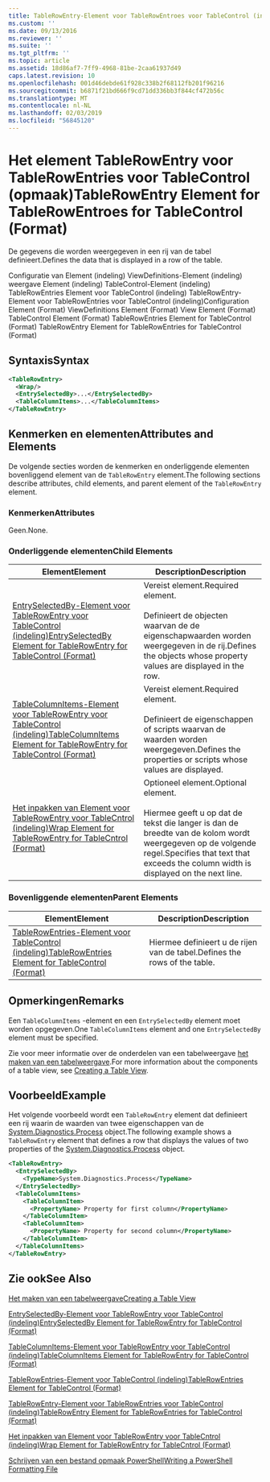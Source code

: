 ```yaml
---
title: TableRowEntry-Element voor TableRowEntroes voor TableControl (indeling) | Microsoft Docs
ms.custom: ''
ms.date: 09/13/2016
ms.reviewer: ''
ms.suite: ''
ms.tgt_pltfrm: ''
ms.topic: article
ms.assetid: 18d86af7-7ff9-4968-81be-2caa61937d49
caps.latest.revision: 10
ms.openlocfilehash: 001d46debde61f928c338b2f68112fb201f96216
ms.sourcegitcommit: b6871f21bd666f9cd71dd336bb3f844cf472b56c
ms.translationtype: MT
ms.contentlocale: nl-NL
ms.lasthandoff: 02/03/2019
ms.locfileid: "56845120"
---
```

# <a name="tablerowentry-element-for-tablerowentroes-for-tablecontrol-format"></a><span data-ttu-id="e5d33-102">Het element TableRowEntry voor TableRowEntries voor TableControl (opmaak)</span><span class="sxs-lookup"><span data-stu-id="e5d33-102">TableRowEntry Element for TableRowEntroes for TableControl (Format)</span></span>

<span data-ttu-id="e5d33-103">De gegevens die worden weergegeven in een rij van de tabel definieert.</span><span class="sxs-lookup"><span data-stu-id="e5d33-103">Defines the data that is displayed in a row of the table.</span></span>

<span data-ttu-id="e5d33-104">Configuratie van Element (indeling) ViewDefinitions-Element (indeling) weergave Element (indeling) TableControl-Element (indeling) TableRowEntries Element voor TableControl (indeling) TableRowEntry-Element voor TableRowEntries voor TableControl (indeling)</span><span class="sxs-lookup"><span data-stu-id="e5d33-104">Configuration Element (Format) ViewDefinitions Element (Format) View Element (Format) TableControl Element (Format) TableRowEntries Element for TableControl (Format) TableRowEntry Element for TableRowEntries for TableControl (Format)</span></span>

## <a name="syntax"></a><span data-ttu-id="e5d33-105">Syntaxis</span><span class="sxs-lookup"><span data-stu-id="e5d33-105">Syntax</span></span>

```xml
<TableRowEntry>
  <Wrap/>
  <EntrySelectedBy>...</EntrySelectedBy>
  <TableColumnItems>...</TableColumnItems>
</TableRowEntry>
```

## <a name="attributes-and-elements"></a><span data-ttu-id="e5d33-106">Kenmerken en elementen</span><span class="sxs-lookup"><span data-stu-id="e5d33-106">Attributes and Elements</span></span>

<span data-ttu-id="e5d33-107">De volgende secties worden de kenmerken en onderliggende elementen bovenliggend element van de `TableRowEntry` element.</span><span class="sxs-lookup"><span data-stu-id="e5d33-107">The following sections describe attributes, child elements, and parent element of the `TableRowEntry` element.</span></span>

### <a name="attributes"></a><span data-ttu-id="e5d33-108">Kenmerken</span><span class="sxs-lookup"><span data-stu-id="e5d33-108">Attributes</span></span>

<span data-ttu-id="e5d33-109">Geen.</span><span class="sxs-lookup"><span data-stu-id="e5d33-109">None.</span></span>

### <a name="child-elements"></a><span data-ttu-id="e5d33-110">Onderliggende elementen</span><span class="sxs-lookup"><span data-stu-id="e5d33-110">Child Elements</span></span>

|<span data-ttu-id="e5d33-111">Element</span><span class="sxs-lookup"><span data-stu-id="e5d33-111">Element</span></span>|<span data-ttu-id="e5d33-112">Description</span><span class="sxs-lookup"><span data-stu-id="e5d33-112">Description</span></span>|
|-------------|-----------------|
|[<span data-ttu-id="e5d33-113">EntrySelectedBy-Element voor TableRowEntry voor TableControl (indeling)</span><span class="sxs-lookup"><span data-stu-id="e5d33-113">EntrySelectedBy Element for TableRowEntry for TableControl (Format)</span></span>](./entryselectedby-element-for-tablerowentry-for-tablecontrol-format.md)|<span data-ttu-id="e5d33-114">Vereist element.</span><span class="sxs-lookup"><span data-stu-id="e5d33-114">Required element.</span></span><br /><br /> <span data-ttu-id="e5d33-115">Definieert de objecten waarvan de de eigenschapwaarden worden weergegeven in de rij.</span><span class="sxs-lookup"><span data-stu-id="e5d33-115">Defines the objects whose property values are displayed in the row.</span></span>|
|[<span data-ttu-id="e5d33-116">TableColumnItems-Element voor TableRowEntry voor TableControl (indeling)</span><span class="sxs-lookup"><span data-stu-id="e5d33-116">TableColumnItems Element for TableRowEntry for TableControl (Format)</span></span>](./tablecolumnitems-element-for-tablerowentry-for-tablecontrol-format.md)|<span data-ttu-id="e5d33-117">Vereist element.</span><span class="sxs-lookup"><span data-stu-id="e5d33-117">Required element.</span></span><br /><br /> <span data-ttu-id="e5d33-118">Definieert de eigenschappen of scripts waarvan de waarden worden weergegeven.</span><span class="sxs-lookup"><span data-stu-id="e5d33-118">Defines the properties or scripts whose values are displayed.</span></span>|
|[<span data-ttu-id="e5d33-119">Het inpakken van Element voor TableRowEntry voor TableCntrol (indeling)</span><span class="sxs-lookup"><span data-stu-id="e5d33-119">Wrap Element for TableRowEntry for TableCntrol (Format)</span></span>](./wrap-element-for-tablerowentry-for-tablecontrl-format.md)|<span data-ttu-id="e5d33-120">Optioneel element.</span><span class="sxs-lookup"><span data-stu-id="e5d33-120">Optional element.</span></span><br /><br /> <span data-ttu-id="e5d33-121">Hiermee geeft u op dat de tekst die langer is dan de breedte van de kolom wordt weergegeven op de volgende regel.</span><span class="sxs-lookup"><span data-stu-id="e5d33-121">Specifies that text that exceeds the column width is displayed on the next line.</span></span>|

### <a name="parent-elements"></a><span data-ttu-id="e5d33-122">Bovenliggende elementen</span><span class="sxs-lookup"><span data-stu-id="e5d33-122">Parent Elements</span></span>

|<span data-ttu-id="e5d33-123">Element</span><span class="sxs-lookup"><span data-stu-id="e5d33-123">Element</span></span>|<span data-ttu-id="e5d33-124">Description</span><span class="sxs-lookup"><span data-stu-id="e5d33-124">Description</span></span>|
|-------------|-----------------|
|[<span data-ttu-id="e5d33-125">TableRowEntries-Element voor TableControl (indeling)</span><span class="sxs-lookup"><span data-stu-id="e5d33-125">TableRowEntries Element for TableControl (Format)</span></span>](./tablerowentries-element-for-tablecontrol-format.md)|<span data-ttu-id="e5d33-126">Hiermee definieert u de rijen van de tabel.</span><span class="sxs-lookup"><span data-stu-id="e5d33-126">Defines the rows of the table.</span></span>|

## <a name="remarks"></a><span data-ttu-id="e5d33-127">Opmerkingen</span><span class="sxs-lookup"><span data-stu-id="e5d33-127">Remarks</span></span>

<span data-ttu-id="e5d33-128">Een `TableColumnItems` -element en een `EntrySelectedBy` element moet worden opgegeven.</span><span class="sxs-lookup"><span data-stu-id="e5d33-128">One `TableColumnItems` element and one `EntrySelectedBy` element must be specified.</span></span>

<span data-ttu-id="e5d33-129">Zie voor meer informatie over de onderdelen van een tabelweergave [het maken van een tabelweergave](./creating-a-table-view.md).</span><span class="sxs-lookup"><span data-stu-id="e5d33-129">For more information about the components of a table view, see [Creating a Table View](./creating-a-table-view.md).</span></span>

## <a name="example"></a><span data-ttu-id="e5d33-130">Voorbeeld</span><span class="sxs-lookup"><span data-stu-id="e5d33-130">Example</span></span>

<span data-ttu-id="e5d33-131">Het volgende voorbeeld wordt een `TableRowEntry` element dat definieert een rij waarin de waarden van twee eigenschappen van de [System.Diagnostics.Process](/dotnet/api/System.Diagnostics.Process) object.</span><span class="sxs-lookup"><span data-stu-id="e5d33-131">The following example shows a `TableRowEntry` element that defines a row that displays the values of two properties of the [System.Diagnostics.Process](/dotnet/api/System.Diagnostics.Process) object.</span></span>

```xml
<TableRowEntry>
  <EntrySelectedBy>
    <TypeName>System.Diagnostics.Process</TypeName>
  </EntrySelectedBy>
  <TableColumnItems>
    <TableColumnItem>
      <PropertyName> Property for first column</PropertyName>
    </TableColumnItem>
    <TableColumnItem>
      <PropertyName> Property for second column</PropertyName>
    </TableColumnItem>
  </TableColumnItems>
</TableRowEntry>
```

## <a name="see-also"></a><span data-ttu-id="e5d33-132">Zie ook</span><span class="sxs-lookup"><span data-stu-id="e5d33-132">See Also</span></span>

[<span data-ttu-id="e5d33-133">Het maken van een tabelweergave</span><span class="sxs-lookup"><span data-stu-id="e5d33-133">Creating a Table View</span></span>](./creating-a-table-view.md)

[<span data-ttu-id="e5d33-134">EntrySelectedBy-Element voor TableRowEntry voor TableControl (indeling)</span><span class="sxs-lookup"><span data-stu-id="e5d33-134">EntrySelectedBy Element for TableRowEntry for TableControl (Format)</span></span>](./entryselectedby-element-for-tablerowentry-for-tablecontrol-format.md)

[<span data-ttu-id="e5d33-135">TableColumnItems-Element voor TableRowEntry voor TableControl (indeling)</span><span class="sxs-lookup"><span data-stu-id="e5d33-135">TableColumnItems Element for TableRowEntry for TableControl (Format)</span></span>](./tablecolumnitems-element-for-tablerowentry-for-tablecontrol-format.md)

[<span data-ttu-id="e5d33-136">TableRowEntries-Element voor TableControl (indeling)</span><span class="sxs-lookup"><span data-stu-id="e5d33-136">TableRowEntries Element for TableControl (Format)</span></span>](./tablerowentries-element-for-tablecontrol-format.md)

[<span data-ttu-id="e5d33-137">TableRowEntry-Element voor TableRowEntries voor TableControl (indeling)</span><span class="sxs-lookup"><span data-stu-id="e5d33-137">TableRowEntry Element for TableRowEntries for TableControl (Format)</span></span>](./tablerowentry-element-for-tablerowentroes-for-tablecontrol-format.md)

[<span data-ttu-id="e5d33-138">Het inpakken van Element voor TableRowEntry voor TableCntrol (indeling)</span><span class="sxs-lookup"><span data-stu-id="e5d33-138">Wrap Element for TableRowEntry for TableCntrol (Format)</span></span>](./wrap-element-for-tablerowentry-for-tablecontrl-format.md)

[<span data-ttu-id="e5d33-139">Schrijven van een bestand opmaak PowerShell</span><span class="sxs-lookup"><span data-stu-id="e5d33-139">Writing a PowerShell Formatting File</span></span>](./writing-a-powershell-formatting-file.md)
